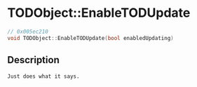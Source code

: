 # TODObject::EnableTODUpdate
```c
// 0x005ec210
void TODObject::EnableTODUpdate(bool enabledUpdating)
```
## Description
```
Just does what it says.
```
